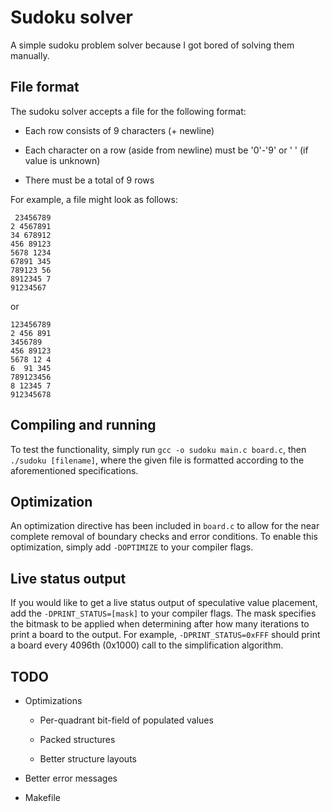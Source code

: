 # Sudoku solver
A simple sudoku problem solver because I got bored of solving them manually.

## File format
The sudoku solver accepts a file for the following format:
* Each row consists of 9 characters (+ newline)

* Each character on a row (aside from newline) must be '0'-'9' or ' ' (if value is unknown)

* There must be a total of 9 rows

For example, a file might look as follows:
```
 23456789
2 4567891
34 678912
456 89123
5678 1234
67891 345
789123 56
8912345 7
91234567 
```

or

```
123456789
2 456 891
3456789  
456 89123
5678 12 4
6  91 345
789123456
8 12345 7
912345678
```


## Compiling and running
To test the functionality, simply run `gcc -o sudoku main.c board.c`, then
`./sudoku [filename]`, where the given file is formatted according to the
aforementioned specifications.

## Optimization
An optimization directive has been included in `board.c` to allow for the near
complete removal of boundary checks and error conditions. To enable this
optimization, simply add `-DOPTIMIZE` to your compiler flags.

## Live status output
If you would like to get a live status output of speculative value placement,
add the `-DPRINT_STATUS=[mask]` to your compiler flags. The mask specifies the
bitmask to be applied when determining after how many iterations to print a
board to the output. For example, `-DPRINT_STATUS=0xFFF` should print a board
every 4096th (0x1000) call to the simplification algorithm.

## TODO

* Optimizations

  * Per-quadrant bit-field of populated values

  * Packed structures

  * Better structure layouts

* Better error messages

* Makefile
